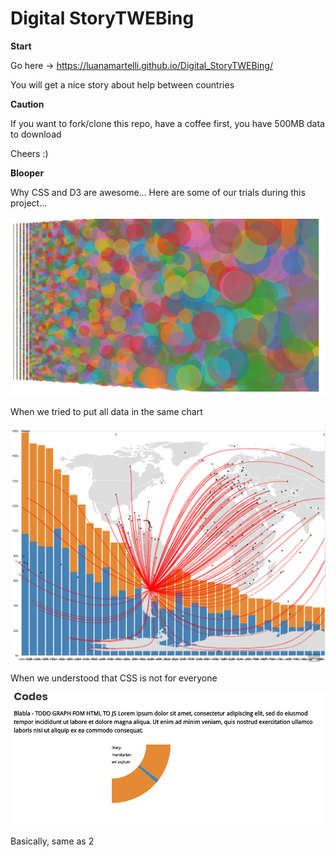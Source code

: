 # Digital StoryTWEBing


__Start__ 

Go here -> https://luanamartelli.github.io/Digital_StoryTWEBing/

You will get a nice story about help between countries

__Caution__

If you want to fork/clone this repo, have a coffee first, you have 500MB data to download

Cheers :) 


__Blooper__

Why CSS and D3 are awesome...
Here are some of our trials during this project...

![alt text](blooper/b1.png)

When we tried to put all data in the same chart

![alt text](blooper/b2.png)

When we understood that CSS is not for everyone

![alt text](blooper/b3.PNG)

Basically, same as 2